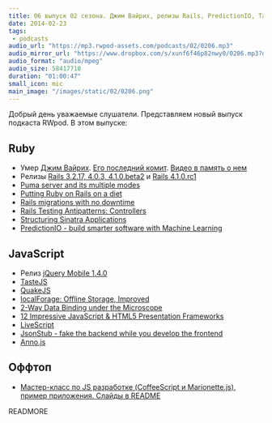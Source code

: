 ```yaml
---
title: 06 выпуск 02 сезона. Джим Вайрих, релизы Rails, PredictionIO, TasteJS, QuakeJS, LiveScript и прочее
date: 2014-02-23
tags:
 - podcasts
audio_url: "https://mp3.rwpod-assets.com/podcasts/02/0206.mp3"
audio_mirror_url: "https://www.dropbox.com/s/xunf6f46p82nwy0/0206.mp3?dl=1"
audio_format: "audio/mpeg"
audio_size: 58417718
duration: "01:00:47"
small_icon: mic
main_image: "/images/static/02/0206.png"
---
```


Добрый день уважаемые слушатели. Представляем новый выпуск подкаста RWpod. В этом выпуске:

## Ruby

 - Умер [Джим Вайрих](https://github.com/jimweirich). [Его последний комит](https://github.com/jimweirich/wyriki/commit/d28fac7f18aeacb00d8ad3460a0a5a901617c2d4). [Видео в память о нем](http://www.youtube.com/watch?v=-7C7cTPHJL0)
 - Релизы [Rails 3.2.17, 4.0.3, 4.1.0.beta2](http://weblog.rubyonrails.org/2014/2/18/Rails_3_2_17_4_0_3_and_4_1_0_beta2_have_been_released/) и [Rails 4.1.0.rc1](http://weblog.rubyonrails.org/2014/2/18/Rails-4-1-rc1/)
 - [Puma server and its multiple modes](http://blog.lodgem.com/post/76846087740/puma-server-and-its-multiple-modes)
 - [Putting Ruby on Rails on a diet](http://www.amberbit.com/blog/2014/2/14/putting-ruby-on-rails-on-a-diet/)
 - [Rails migrations with no downtime](http://blog.codeship.io/2014/02/11/rails-migrations-zero-downtime.html)
 - [Rails Testing Antipatterns: Controllers](https://semaphoreapp.com/blog/2014/02/11/rails-testing-antipatterns-controllers.html)
 - [Structuring Sinatra Applications](http://blog.sourcing.io/structuring-sinatra)
 - [PredictionIO - build smarter software with Machine Learning](http://prediction.io/)

## JavaScript

 - Релиз [jQuery Mobile 1.4.0](http://blog.jquerymobile.com/2013/12/23/jquery-mobile-1-4-0-released/)
 - [TasteJS](http://tastejs.com/)
 - [QuakeJS](http://www.quakejs.com/)
 - [localForage: Offline Storage, Improved](https://hacks.mozilla.org/2014/02/localforage-offline-storage-improved/)
 - [2-Way Data Binding under the Microscope](http://staal.io/blog/2014/02/05/2-way-data-binding-under-the-microscope/)
 - [12 Impressive JavaScript & HTML5 Presentation Frameworks](http://designzum.com/2014/02/07/best-javascript-html5-presentation-frameworks/)
 - [LiveScript](http://livescript.net/)
 - [JsonStub - fake the backend while you develop the frontend](http://jsonstub.com/)
 - [Anno.js](http://iamdanfox.github.io/anno.js/)

## Оффтоп

 - [Мастер-класс по JS разработке (CoffeeScript и Marionette.js), пример приложения. Слайды в README](https://github.com/le0pard/smartme_marionette_2013)

READMORE

